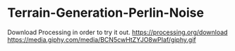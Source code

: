 # Terrain-Generation-Perlin-Noise
Download Processing in order to try it out. https://processing.org/download
https://media.giphy.com/media/BCN5cwHtZYJO8wPIaf/giphy.gif
